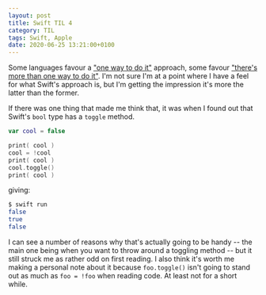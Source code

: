 ```yaml
---
layout: post
title: Swift TIL 4
category: TIL
tags: Swift, Apple
date: 2020-06-25 13:21:00+0100
---
```


Some languages favour a ["one way to do
it"](https://www.python.org/dev/peps/pep-0020/) approach, some favour
["there's more than one way to do
it"](https://en.wikipedia.org/wiki/There%27s_more_than_one_way_to_do_it).
I'm not sure I'm at a point where I have a feel for what Swift's approach
is, but I'm getting the impression it's more the latter than the former.

If there was one thing that made me think that, it was when I found out that
Swift's `bool` type has a `toggle` method.

```swift
var cool = false

print( cool )
cool = !cool
print( cool )
cool.toggle()
print( cool )
```

giving:

```sh
$ swift run
false
true
false
```

I can see a number of reasons why that's actually going to be handy -- the
main one being when you want to throw around a toggling method -- but it
still struck me as rather odd on first reading. I also think it's worth me
making a personal note about it because `foo.toggle()` isn't going to stand
out as much as `foo = !foo` when reading code. At least not for a short
while.

[//]: # (2020-06-25-swift-til-4.md ends here)
